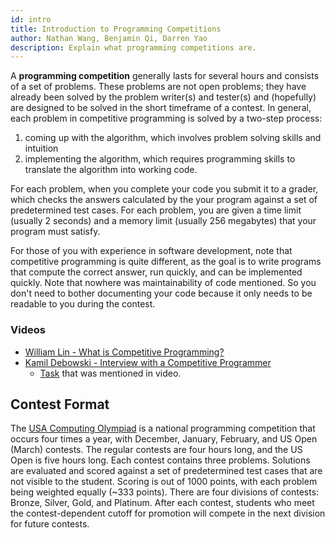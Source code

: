 ```yaml
---
id: intro
title: Introduction to Programming Competitions
author: Nathan Wang, Benjamin Qi, Darren Yao
description: Explain what programming competitions are.
---
```


A **programming competition** generally lasts for several hours and consists of a set of problems. These problems are not open problems; they have already been solved by the problem writer(s) and tester(s) and (hopefully) are designed to be solved in the short timeframe of a contest. In general, each problem in competitive programming is solved by a two-step process: 

 1. coming up with the algorithm, which involves problem solving skills and intuition
 2. implementing the algorithm, which requires programming skills to translate the algorithm into working code.

For each problem, when you complete your code you submit it to a grader, which checks the answers calculated by the your program against a set of predetermined test cases. For each problem, you are given a time limit (usually 2 seconds) and a memory limit (usually 256 megabytes) that your program must satisfy.

For those of you with experience in software development, note that competitive programming is quite different, as the goal is to write programs that compute the correct answer, run quickly, and can be implemented quickly. Note that nowhere was maintainability of code mentioned. So you don't need to bother documenting your code because it only needs to be readable to you during the contest.

### Videos

 - [William Lin - What is Competitive Programming?](https://www.youtube.com/watch?time_continue=1&v=ueNT-w7Oluw)
 - [Kamil Debowski - Interview with a Competitive Programmer](https://www.youtube.com/watch?v=F4rykKLcduI)
   - [Task](https://open.kattis.com/contests/mcpc19open/problems/basketballoneonone) that was mentioned in video.

## Contest Format

The [USA Computing Olympiad](http://www.usaco.org/index.php?page=contests) is a national programming competition that occurs four times a year, with December, January, February, and US Open (March) contests. The regular contests are four hours long, and the US Open is five hours long. Each contest contains three problems. Solutions are evaluated and scored against a set of predetermined test cases that are not visible to the student. Scoring is out of 1000 points, with each problem being weighted equally (\~333 points). There are four divisions of contests: Bronze, Silver, Gold, and Platinum. After each contest, students who meet the contest-dependent cutoff for promotion will compete in the next division for future contests.